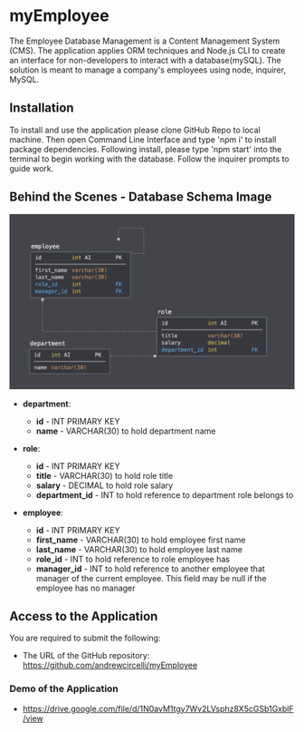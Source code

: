 # myEmployee

The Employee Database Management is a Content Management System (CMS). The application applies ORM techniques and Node.js CLI to create an interface for non-developers to interact with a database(mySQL). The solution is meant to manage a company's employees using node, inquirer, MySQL.

## Installation

To install and use the application please clone GitHub Repo to local machine. Then open Command Line Interface and type 'npm i' to install package dependencies. Following install, please type 'npm start' into the terminal to begin working with the database. Follow the inquirer prompts to guide work.
## Behind the Scenes - Database Schema Image

![Database Schema](assets/schema.png)

* **department**:

  * **id** - INT PRIMARY KEY
  * **name** - VARCHAR(30) to hold department name

* **role**:

  * **id** - INT PRIMARY KEY
  * **title** -  VARCHAR(30) to hold role title
  * **salary** -  DECIMAL to hold role salary
  * **department_id** -  INT to hold reference to department role belongs to

* **employee**:

  * **id** - INT PRIMARY KEY
  * **first_name** - VARCHAR(30) to hold employee first name
  * **last_name** - VARCHAR(30) to hold employee last name
  * **role_id** - INT to hold reference to role employee has
  * **manager_id** - INT to hold reference to another employee that manager of the current employee. This field may be null if the employee has no manager

## Access to the Application

You are required to submit the following:

* The URL of the GitHub repository:
https://github.com/andrewcircelli/myEmployee

### Demo of the Application

* https://drive.google.com/file/d/1N0avM1tgy7Wv2LVsphz8X5cGSb1GxblF/view

